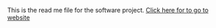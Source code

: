 This is the read me file for the software project. [Click here for to go to website](https://beastmodepk.github.io/Project-for-software/WebPage.html)
